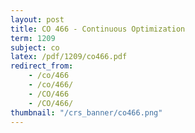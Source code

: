 ```yaml
---
layout: post
title: CO 466 - Continuous Optimization
term: 1209
subject: co
latex: /pdf/1209/co466.pdf
redirect_from:
    - /co/466
    - /co/466/
    - /CO/466
    - /CO/466/
thumbnail: "/crs_banner/co466.png"
---
```

